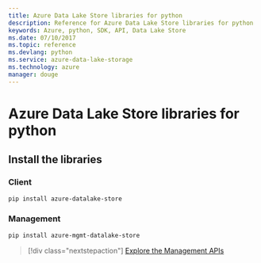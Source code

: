 ```yaml
---
title: Azure Data Lake Store libraries for python
description: Reference for Azure Data Lake Store libraries for python
keywords: Azure, python, SDK, API, Data Lake Store
ms.date: 07/10/2017
ms.topic: reference
ms.devlang: python
ms.service: azure-data-lake-storage
ms.technology: azure
manager: douge
---
```

# Azure Data Lake Store libraries for python

## Install the libraries
### Client

```bash
pip install azure-datalake-store
```

### Management

```bash
pip install azure-mgmt-datalake-store
```
> [!div class="nextstepaction"]
> [Explore the Management APIs](/python/api/overview/azure/datalakestore/management)

